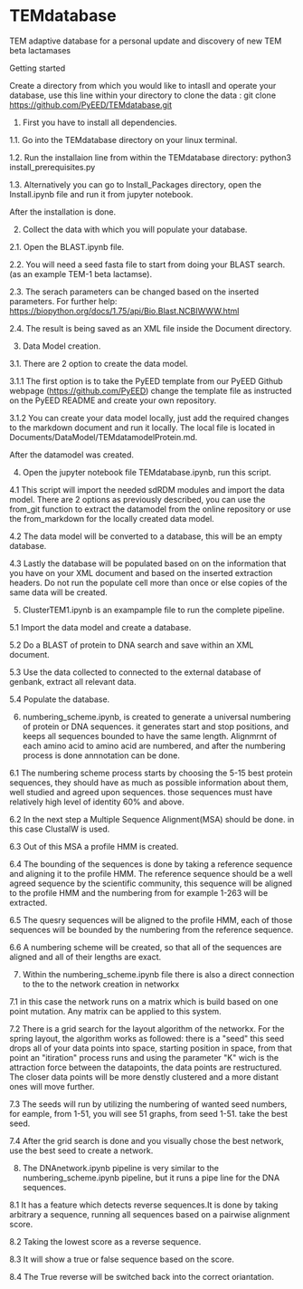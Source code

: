 # TEMdatabase
TEM adaptive database for a personal update and discovery of new TEM beta lactamases


Getting started

Create a directory from which you would like to intasll and operate your database,
use this line within your directory to clone the data : git clone https://github.com/PyEED/TEMdatabase.git


1. First you have to install all dependencies.
    
1.1. Go into the TEMdatabase directory on your linux terminal.

1.2. Run the installaion line from within the TEMdatabase directory: python3 install_prerequisites.py 

1.3. Alternatively you can go to Install_Packages directory, open the Install.ipynb file and run it from jupyter notebook.

After the installation is done.

2. Collect the data with which you will populate your database.
  
2.1. Open the BLAST.ipynb file.

2.2. You will need a seed fasta file to start from doing your BLAST search.(as an example TEM-1 beta lactamse).

2.3. The serach parameters can be changed based on the inserted parameters. For further help:
      https://biopython.org/docs/1.75/api/Bio.Blast.NCBIWWW.html
      
2.4. The result is being saved as an XML file inside the Document directory.

3. Data Model creation.
    
3.1. There are 2 option to create the data model.

3.1.1 The first option is to take the PyEED template from our PyEED Github webpage (https://github.com/PyEED) change the template file as instructed on the PyEED README and create your own repository.

3.1.2 You can create your data model locally, just add the required changes to the markdown document and run it locally. The local file is located in Documents/DataModel/TEMdatamodelProtein.md.

After the datamodel was created.

4.    Open the jupyter notebook file TEMdatabase.ipynb, run this script.
    
4.1   This script will import the needed sdRDM modules and import the data model. There are 2 options as previously described, you can use the from_git function to extract the datamodel from the online repository or use the from_markdown for the locally created data model.
      
4.2   The data model will be converted to a database, this will be an empty database.

4.3   Lastly the database will be populated based on on the information that you have on your XML document
      and based on the inserted extraction headers. Do not run the populate cell more than once or else copies of the same data will be created.

5.    ClusterTEM1.ipynb is an exampample file to run the complete pipeline.

5.1   Import the data model and create a database.

5.2   Do a BLAST of protein to DNA search and save within an XML document.

5.3   Use the data collected to connected to the external database of genbank, extract all relevant data.

5.4   Populate the database.

6.    numbering_scheme.ipynb, is created to generate a universal numbering of protein or DNA sequences. it generates start and stop positions, and keeps all sequences bounded to have the same length. Alignmrnt of each amino acid to amino acid are numbered, and after the numbering process is done annnotation can be done.

6.1   The numbering scheme process starts by choosing the 5-15 best protein sequences, they should have as much as possible information about them, well studied and agreed upon sequences. those sequences must have relatively high level of identity 60% and above.

6.2   In the next step a Multiple Sequence Alignment(MSA) should be done. in this case ClustalW is used.

6.3   Out of this MSA a profile HMM is created.

6.4   The bounding of the sequences is done by taking a reference sequence and aligning it to the profile HMM. The reference sequence should be a well agreed sequence by the scientific community, this sequence will be aligned to the profile HMM and the numbering from for example 1-263  will be extracted.

6.5   The quesry sequences will be aligned to the profile HMM, each of those sequences will be bounded by the numbering from the reference sequence.

6.6   A numbering scheme will be created, so that all of the sequences are aligned and all of their lengths are exact. 

7.    Within the numbering_scheme.ipynb file there is also a direct connection to the to the network creation in networkx

7.1   in this case the network runs on a matrix which is build based on one point mutation. Any matrix can be applied to this system.

7.2   There is a grid search for the layout algorithm of the networkx. For the spring layout, the algorithm works as followed: there is a "seed" this seed drops all of your data points into space, starting position in space, from that point an "itiration" process runs and using the parameter "K" wich is the attraction force between the datapoints, the data points are restructured. The closer data points will be more denstly clustered and a more distant ones will move further.

7.3   The seeds will run by utilizing the numbering of wanted seed numbers, for eample, from 1-51, you will see 51 graphs, from seed 1-51. take the best seed.

7.4   After the grid search is done and you visually chose the best network, use the best seed to create a network.

8.    The DNAnetwork.ipynb pipeline is very similar to the numbering_scheme.ipynb pipeline, but it runs a pipe line for the DNA sequences.

8.1   It has a feature which detects reverse sequences.It is done by taking arbitrary a sequence, running all sequences based on a pairwise alignment score.

8.2   Taking the lowest score as a reverse sequence.

8.3   It will show a true or false sequence based on the score.

8.4   The True reverse will be switched back into the correct oriantation.


      
